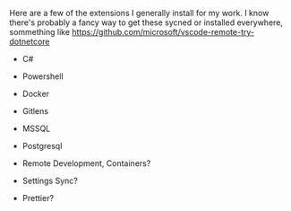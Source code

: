 Here are a few of the extensions I generally install for my work. I know there's probably a fancy way to get these sycned or installed everywhere, sommething like https://github.com/microsoft/vscode-remote-try-dotnetcore

- C#
- Powershell
- Docker
- Gitlens
- MSSQL
- Postgresql

- Remote Development, Containers?

- Settings Sync?

- Prettier?
